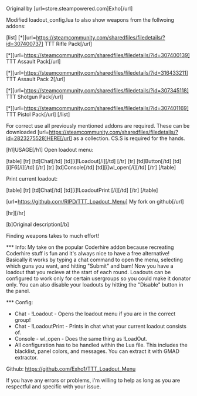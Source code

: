 Original by [url=store.steampowered.com]Exho[/url]

Modified loadout_config.lua to also show weapons from the follwoing addons:

[list]
[*][url=https://steamcommunity.com/sharedfiles/filedetails/?id=307400737] TTT Rifle Pack[/url]

[*][url=https://steamcommunity.com/sharedfiles/filedetails/?id=307400139] TTT Assault Pack[/url]

[*][url=https://steamcommunity.com/sharedfiles/filedetails/?id=316433211] TTT Assault Pack 2[/url]

[*][url=https://steamcommunity.com/sharedfiles/filedetails/?id=307345118] TTT Shotgun Pack[/url]

[*][url=https://steamcommunity.com/sharedfiles/filedetails/?id=307401169] TTT Pistol Pack[/url]
[/list]

For correct use all previously mentioned addons are required. These can be downloaded [url=https://steamcommunity.com/sharedfiles/filedetails/?id=2823275528]HERE[/url] as a collection. CS.S is required for the hands.

[h1]USAGE[/h1]
Open loadout menu:

[table]
    [tr]
        [td]Chat[/td]
        [td][i]!Loadout[/i][/td]
    [/tr]
    [tr]
        [td]Button[/td]
        [td][i]F6[/i][/td]
    [/tr]
    [tr]
        [td]Console[/td]
        [td][i]wl_open[/i][/td]
    [/tr]
[/table]

Print current loadout:

[table]
    [tr]
        [td]Chat[/td]
        [td][i]!LoadoutPrint [/i][/td]
    [/tr]
[/table]


[url=https://github.com/RIPD/TTT_Loadout_Menu] My fork on github[/url]


[hr][/hr]


[b]Original description[/b]


Finding weapons takes to much effort!

*** Info:
My take on the popular Coderhire addon because recreating Coderhire stuff is fun and it's always nice to have a free alternative! Basically it works by typing a chat command to open the menu, selecting which guns you want, and hitting "Submit" and bam! Now you have a loadout that you recieve at the start of each round. Loadouts can be configured to work only for certain usergroups so you could make it donator only. You can also disable your loadouts by hitting the "Disable" button in the panel.

*** Config:
* Chat - !Loadout - Opens the loadout menu if you are in the correct group!
* Chat - !LoadoutPrint - Prints in chat what your current loadout consists of.
* Console - wl_open - Does the same thing as !LoadOut.
* All configuration has to be handled within the Lua file. This includes the blacklist, panel colors, and messages. You can extract it with GMAD extractor.

Github: https://github.com/Exho1/TTT_Loadout_Menu

If you have any errors or problems, i'm willing to help as long as you are respectful and specific with your issue.